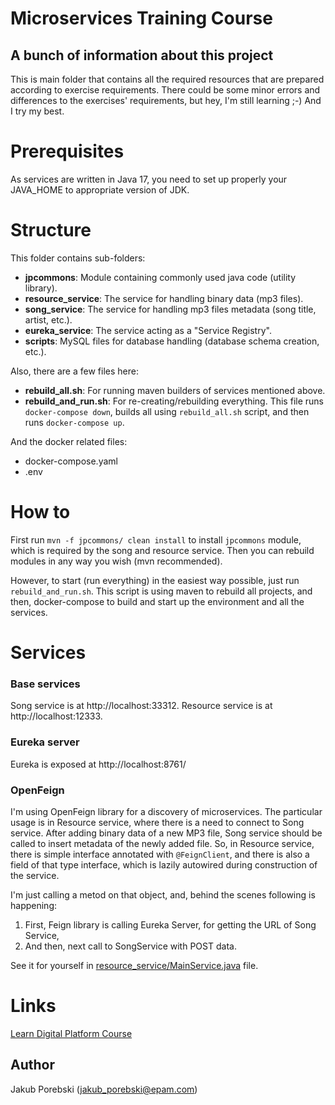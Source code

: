 # Microservices Training Course
## A bunch of information about this project

This is main folder that contains all the required resources that are prepared according to exercise requirements.
There could be some minor errors and differences to the exercises' requirements, but hey, I'm still learning ;-)
And I try my best.

# Prerequisites
As services are written in Java 17, you need to set up properly your JAVA_HOME to appropriate version of JDK.

# Structure
This folder contains sub-folders:

* **jpcommons**: Module containing commonly used java code (utility library).
* **resource_service**: The service for handling binary data (mp3 files).
* **song_service**: The service for handling mp3 files metadata (song title, artist, etc.).
* **eureka_service**: The service acting as a "Service Registry".
* **scripts**: MySQL files for database handling (database schema creation, etc.).

Also, there are a few files here:

* **rebuild_all.sh**: For running maven builders of services mentioned above.
* **rebuild_and_run.sh**: For re-creating/rebuilding everything. This file runs `docker-compose down`, builds all using `rebuild_all.sh` script, and then runs `docker-compose up`.

And the docker related files:
* docker-compose.yaml
* .env

# How to
First run `mvn -f jpcommons/ clean install` to install `jpcommons` module, which is required by the song and resource service. 
Then you can rebuild modules in any way you wish (mvn recommended).

However, to start (run everything) in the easiest way possible, just run `rebuild_and_run.sh`. 
This script is using maven to rebuild all projects, and then, docker-compose to build and start up the environment and all the services.

# Services
### Base services
Song service is at http://localhost:33312.
Resource service is at http://localhost:12333.

### Eureka server
Eureka is exposed at http://localhost:8761/

### OpenFeign
I'm using OpenFeign library for a discovery of microservices. The particular usage is in Resource service, where there is a need to connect to Song service. 
After adding binary data of a new MP3 file, Song service should be called to insert metadata of the newly added file. 
So, in Resource service, there is simple interface annotated with `@FeignClient`, and there is also a field of that type interface, which is lazily autowired during construction of the service.

I'm just calling a metod on that object, and, behind the scenes following is happening:
1. First, Feign library is calling Eureka Server, for getting the URL of Song Service,
2. And then, next call to SongService with POST data.

See it for yourself in [resource_service/MainService.java](resource_service/src/main/java/jporebski/microservices/resource_service/MainService.java) file.

# Links
[Learn Digital Platform Course](https://learn.epam.com/study/path?rootId=515800)

## Author
Jakub Porebski (jakub_porebski@epam.com)

